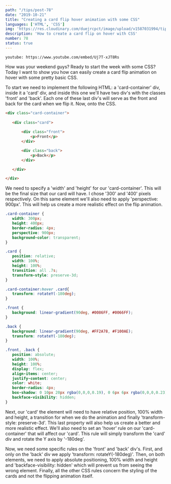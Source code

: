 ```yaml
---
path: "/tips/post-78"
date: "2019-10-21"
title: "Creating a card flip hover animation with some CSS"
languages: ['HTML', 'CSS']
img: 'https://res.cloudinary.com/duejrcpct/image/upload/v1587031994/tips/78-1_z1tttw.png'
description: 'How to create a card flip on hover with CSS'
number: 78
status: true
---
```


`youtube: https://www.youtube.com/embed/Uj7T-xJT8Rs`

How was your weekend guys? Ready to start the week with some CSS?  
Today I want to show you how can easily create a card flip animation on hover with some pretty basic CSS.

To start we need to implement the following HTML: a 'card-container' div, inside it a 'card' div, and inside this one we'll have two div's with the classes 'front' and 'back'. Each one of these last div's will serve as the front and back for the card when we flip it. Now, onto the CSS.

 ```html
 <div class="card-container">
            
    <div class="card">
        
        <div class="front">
            <p>Front</p>
        </div>

        <div class="back">
            <p>Back</p>
        </div>

    </div>

</div>
 ```

We need to specify a 'width' and 'height' for our 'card-container'. This will be the final size that our card will have. I chose '300' and '400' pixels respectively. On this same element we'll also need to apply 'perspective: 900px'. This will help us create a more realistic effect on the flip animation.

 ```css
.card-container {
    width: 300px;
    height: 400px;
    border-radius: 4px;
    perspective: 900px;
    background-color: transparent;
}

.card {
    position: relative;
    width: 100%;
    height: 100%;
    transition: all .7s;
    transform-style: preserve-3d;
}

.card-container:hover .card{
    transform: rotateY(-180deg);
}

.front {
    background: linear-gradient(90deg, #0086FF, #0066FF);
}

.back {
    background: linear-gradient(90deg, #FF2A78, #F100AE);
    transform: rotateY(-180deg);
}

.front, .back {
    position: absolute;
    width: 100%;
    height: 100%;
    display: flex;
    align-items: center;
    justify-content: center;
    color: white;
    border-radius: 4px;
    box-shadow: 0 10px 20px rgba(0,0,0,0.19), 0 6px 6px rgba(0,0,0,0.23);
    backface-visibility: hidden;
}
 ```

Next, our 'card' the element will need to have relative position, 100% width and height, a transition for when we do the animation and finally 'transform-style: preserve-3d'. This last property will also help us create a better and more realistic effect. We'll also need to set an 'hover' rule on our 'card-container' that will affect our 'card'. This rule will simply transform the 'card' div and rotate the Y axis by '-180deg'.

Now, we need some specific rules on the 'front' and 'back' div's. First, and only on the 'back' div we apply 'transform: rotateY(-180deg)'. Then, on both elements, we need to apply absolute positioning, 100% width and height and 'backface-visibility: hidden' which will prevent us from seeing the wrong element. Finally, all the other CSS rules concern the styling of the cards and not the flipping animation itself.